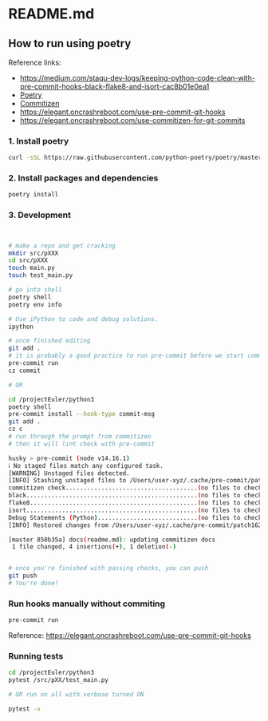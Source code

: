 # README.md

## How to run using poetry

Reference links:
- https://medium.com/staqu-dev-logs/keeping-python-code-clean-with-pre-commit-hooks-black-flake8-and-isort-cac8b01e0ea1
- [Poetry](https://python-poetry.org/docs/)
- [Commitizen](https://github.com/commitizen-tools/commitizen)
- https://elegant.oncrashreboot.com/use-pre-commit-git-hooks
- https://elegant.oncrashreboot.com/use-commitizen-for-git-commits

### 1. Install poetry

```bash
curl -sSL https://raw.githubusercontent.com/python-poetry/poetry/master/get-poetry.py | python -
```

### 2. Install packages and dependencies

```zsh
poetry install
```

### 3. Development

```bash


# make a repo and get cracking
mkdir src/pXXX
cd src/pXXX
touch main.py
touch test_main.py

# go into shell
poetry shell
poetry env info

# Use iPython to code and debug solutions.
ipython

# once finished editing
git add .
# it is probably a good practice to run pre-commit before we start commitizen...
pre-commit run
cz commit

# OR

cd /projectEuler/python3
poetry shell
pre-commit install --hook-type commit-msg
git add .
cz c
# run through the prompt from commitizen
# then it will lint check with pre-commit

husky > pre-commit (node v14.16.1)
ℹ No staged files match any configured task.
[WARNING] Unstaged files detected.
[INFO] Stashing unstaged files to /Users/user-xyz/.cache/pre-commit/patch1621857346.
commitizen check.....................................(no files to check)Skipped
black................................................(no files to check)Skipped
flake8...............................................(no files to check)Skipped
isort................................................(no files to check)Skipped
Debug Statements (Python)............................(no files to check)Skipped
[INFO] Restored changes from /Users/user-xyz/.cache/pre-commit/patch1621857346.

[master 850b35a] docs(readme.md): updating commitizen docs
 1 file changed, 4 insertions(+), 1 deletion(-)


# once you're finished with passing checks, you can push
git push
# You're done!
```

### Run hooks manually without commiting

```bash
pre-commit run
```

Reference: https://elegant.oncrashreboot.com/use-pre-commit-git-hooks

### Running tests

```bash
cd /projectEuler/python3
pytest /src/pXX/test_main.py

# OR run on all with verbose turned ON

pytest -v
```
